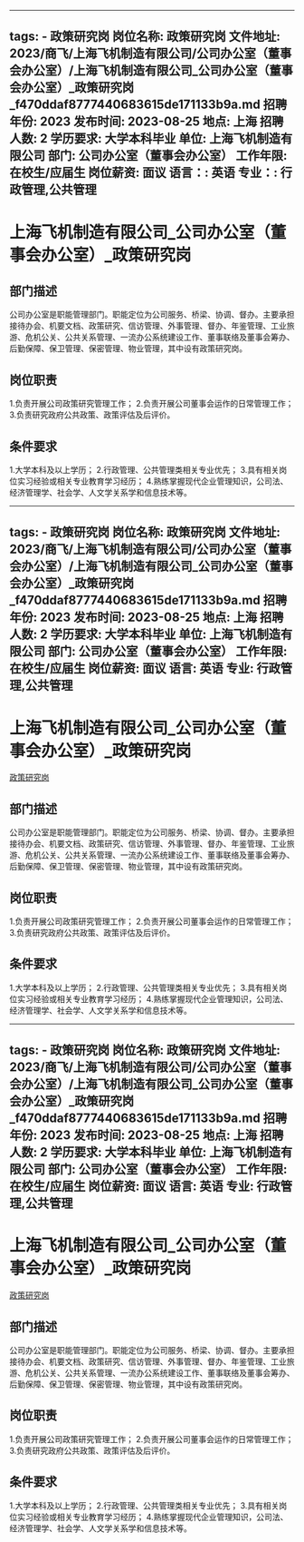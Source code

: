
---
tags:
    - 政策研究岗
岗位名称: 政策研究岗
文件地址: 2023/商飞/上海飞机制造有限公司/公司办公室（董事会办公室）/上海飞机制造有限公司_公司办公室（董事会办公室）_政策研究岗_f470ddaf8777440683615de171133b9a.md
招聘年份: 2023
发布时间: 2023-08-25
地点: 上海
招聘人数: 2
学历要求: 大学本科毕业
单位: 上海飞机制造有限公司
部门: 公司办公室（董事会办公室）
工作年限: 在校生/应届生
岗位薪资: 面议
语言：: 英语
专业：: 行政管理,公共管理
---

# 上海飞机制造有限公司_公司办公室（董事会办公室）_政策研究岗

## 部门描述

公司办公室是职能管理部门。职能定位为公司服务、桥梁、协调、督办。主要承担接待办会、机要文档、政策研究、信访管理、外事管理、督办、年鉴管理、工业旅游、危机公关、公共关系管理、一流办公系统建设工作、董事联络及董事会筹办、后勤保障、保卫管理、保密管理、物业管理，其中设有政策研究岗。

## 岗位职责

1.负责开展公司政策研究管理工作；
 2.负责开展公司董事会运作的日常管理工作；
 3.负责研究政府公共政策、政策评估及后评价。

 ## 条件要求

1.大学本科及以上学历；
 2.行政管理、公共管理类相关专业优先；
 3.具有相关岗位实习经验或相关专业教育学习经历；
 4.熟练掌握现代企业管理知识，公司法、经济管理学、社会学、人文学关系学和信息技术等。

---
tags:
    - 政策研究岗
岗位名称: 政策研究岗
文件地址: 2023/商飞/上海飞机制造有限公司/公司办公室（董事会办公室）/上海飞机制造有限公司_公司办公室（董事会办公室）_政策研究岗_f470ddaf8777440683615de171133b9a.md
招聘年份: 2023
发布时间: 2023-08-25
地点: 上海
招聘人数: 2
学历要求: 大学本科毕业
单位: 上海飞机制造有限公司
部门: 公司办公室（董事会办公室）
工作年限: 在校生/应届生
岗位薪资: 面议
语言: 英语
专业: 行政管理,公共管理
---

# 上海飞机制造有限公司_公司办公室（董事会办公室）_政策研究岗

[政策研究岗](http://zhaopin.comac.cc/zp/ct/out/position/positionDetail?planid=f470ddaf8777440683615de171133b9a)

## 部门描述

公司办公室是职能管理部门。职能定位为公司服务、桥梁、协调、督办。主要承担接待办会、机要文档、政策研究、信访管理、外事管理、督办、年鉴管理、工业旅游、危机公关、公共关系管理、一流办公系统建设工作、董事联络及董事会筹办、后勤保障、保卫管理、保密管理、物业管理，其中设有政策研究岗。

## 岗位职责

1.负责开展公司政策研究管理工作；
 2.负责开展公司董事会运作的日常管理工作；
 3.负责研究政府公共政策、政策评估及后评价。

 ## 条件要求

1.大学本科及以上学历；
 2.行政管理、公共管理类相关专业优先；
 3.具有相关岗位实习经验或相关专业教育学习经历；
 4.熟练掌握现代企业管理知识，公司法、经济管理学、社会学、人文学关系学和信息技术等。

---
tags:
    - 政策研究岗
岗位名称: 政策研究岗
文件地址: 2023/商飞/上海飞机制造有限公司/公司办公室（董事会办公室）/上海飞机制造有限公司_公司办公室（董事会办公室）_政策研究岗_f470ddaf8777440683615de171133b9a.md
招聘年份: 2023
发布时间: 2023-08-25
地点: 上海
招聘人数: 2
学历要求: 大学本科毕业
单位: 上海飞机制造有限公司
部门: 公司办公室（董事会办公室）
工作年限: 在校生/应届生
岗位薪资: 面议
语言: 英语
专业: 行政管理,公共管理
---

# 上海飞机制造有限公司_公司办公室（董事会办公室）_政策研究岗

[政策研究岗](http://zhaopin.comac.cc/zp/ct/out/position/positionDetail?planid=f470ddaf8777440683615de171133b9a)


## 部门描述

公司办公室是职能管理部门。职能定位为公司服务、桥梁、协调、督办。主要承担接待办会、机要文档、政策研究、信访管理、外事管理、督办、年鉴管理、工业旅游、危机公关、公共关系管理、一流办公系统建设工作、董事联络及董事会筹办、后勤保障、保卫管理、保密管理、物业管理，其中设有政策研究岗。

## 岗位职责

1.负责开展公司政策研究管理工作；
 2.负责开展公司董事会运作的日常管理工作；
 3.负责研究政府公共政策、政策评估及后评价。

 ## 条件要求

1.大学本科及以上学历；
 2.行政管理、公共管理类相关专业优先；
 3.具有相关岗位实习经验或相关专业教育学习经历；
 4.熟练掌握现代企业管理知识，公司法、经济管理学、社会学、人文学关系学和信息技术等。
